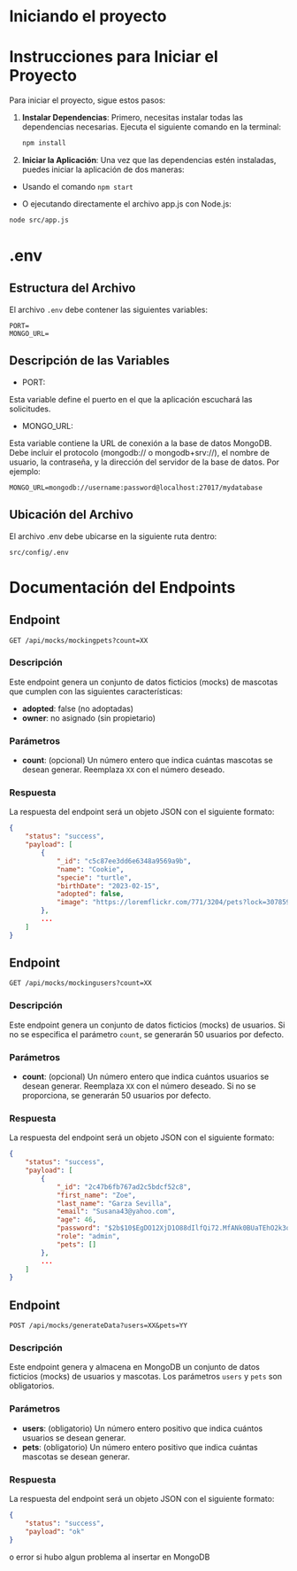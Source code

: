 # Iniciando el proyecto
# Instrucciones para Iniciar el Proyecto

Para iniciar el proyecto, sigue estos pasos:

1. **Instalar Dependencias**: 
   Primero, necesitas instalar todas las dependencias necesarias. Ejecuta el siguiente comando en la terminal:

   ```bash
   npm install
   ```
2. **Iniciar la Aplicación**: Una vez que las dependencias estén instaladas, puedes iniciar la aplicación de dos maneras:

* Usando el comando ```npm start```

* O ejecutando directamente el archivo app.js con Node.js:
```bash
node src/app.js
```
# .env
## Estructura del Archivo

El archivo `.env` debe contener las siguientes variables:

```plaintext
PORT=
MONGO_URL=
```
## Descripción de las Variables
* PORT:

Esta variable define el puerto en el que la aplicación escuchará las solicitudes.
* MONGO_URL:

Esta variable contiene la URL de conexión a la base de datos MongoDB. Debe incluir el protocolo (mongodb:// o mongodb+srv://), el nombre de usuario, la contraseña, y la dirección del servidor de la base de datos. Por ejemplo:
```
MONGO_URL=mongodb://username:password@localhost:27017/mydatabase
```
## Ubicación del Archivo
El archivo .env debe ubicarse en la siguiente ruta dentro:
```
src/config/.env
```
# Documentación del Endpoints

## Endpoint
`GET /api/mocks/mockingpets?count=XX`

### Descripción
Este endpoint genera un conjunto de datos ficticios (mocks) de mascotas que cumplen con las siguientes características:
- **adopted**: false (no adoptadas)
- **owner**: no asignado (sin propietario)

### Parámetros
- **count**: (opcional) Un número entero que indica cuántas mascotas se desean generar. Reemplaza `XX` con el número deseado.

### Respuesta
La respuesta del endpoint será un objeto JSON con el siguiente formato:

```json
{
    "status": "success",
    "payload": [
        {
            "_id": "c5c87ee3dd6e6348a9569a9b",
            "name": "Cookie",
            "specie": "turtle",
            "birthDate": "2023-02-15",
            "adopted": false,
            "image": "https://loremflickr.com/771/3204/pets?lock=3078595576055952"
        },
        ...
    ]
}
```

## Endpoint
`GET /api/mocks/mockingusers?count=XX`

### Descripción
Este endpoint genera un conjunto de datos ficticios (mocks) de usuarios. Si no se especifica el parámetro `count`, se generarán 50 usuarios por defecto.

### Parámetros
- **count**: (opcional) Un número entero que indica cuántos usuarios se desean generar. Reemplaza `XX` con el número deseado. Si no se proporciona, se generarán 50 usuarios por defecto.

### Respuesta
La respuesta del endpoint será un objeto JSON con el siguiente formato:

```json
{
    "status": "success",
    "payload": [
        {
            "_id": "2c47b6fb767ad2c5bdcf52c8",
            "first_name": "Zoe",
            "last_name": "Garza Sevilla",
            "email": "Susana43@yahoo.com",
            "age": 46,
            "password": "$2b$10$EgDO12XjD1O88dIlfQi72.MfANk0BUaTEhO2k3oCp4EzSQQJ9Qxw6",
            "role": "admin",
            "pets": []
        },
        ...
    ]
} 
```

## Endpoint
`POST /api/mocks/generateData?users=XX&pets=YY`

### Descripción
Este endpoint genera y almacena en MongoDB un conjunto de datos ficticios (mocks) de usuarios y mascotas. Los parámetros `users` y `pets` son obligatorios.

### Parámetros
- **users**: (obligatorio) Un número entero positivo que indica cuántos usuarios se desean generar.
- **pets**: (obligatorio) Un número entero positivo que indica cuántas mascotas se desean generar.

### Respuesta
La respuesta del endpoint será un objeto JSON con el siguiente formato:

```json
{
    "status": "success",
    "payload": "ok"
}
```
o error si hubo algun problema al insertar en MongoDB